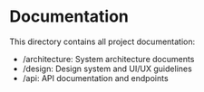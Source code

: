 # Documentation

This directory contains all project documentation:
- /architecture: System architecture documents
- /design: Design system and UI/UX guidelines
- /api: API documentation and endpoints